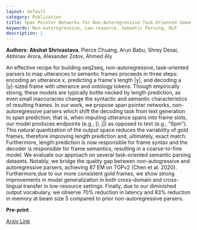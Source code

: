 ```yaml
---
layout: default
category: Publication
title: Span Pointer Networks for Non-Autoregressive Task-Oriented Semantic Parsing
keywords: Non-autoregressive, Low-resource, Semantic Parsing, NLP
description: |
---
```


**Authors:** **Akshat Shrivastava**, Pierce Chuang, Arun Babu, Shrey Desai, Abhinav Arora, Alexander Zotov, Ahmed Aly

An effective recipe for building seq2seq, non-autoregressive, task-oriented parsers to map utterances to semantic frames proceeds in three steps: encoding an utterance x, predicting a frame's length \|y\|, and decoding a \|y\|-sized frame with utterance and ontology tokens. Though empirically strong, these models are typically bottle necked by length prediction, as even small inaccuracies change the syntactic and semantic characteristics of resulting frames. In our work, we propose span pointer networks, non-autoregressive parsers which shift the decoding task from text generation to span prediction; that is, when imputing utterance spans into frame slots, our model produces endpoints (e.g., [i, j]) as opposed to text (e.g., "6pm"). This natural quantization of the output space reduces the variability of gold frames, therefore improving length prediction and, ultimately, exact match. Furthermore, length prediction is now responsible for frame syntax and the decoder is responsible for frame semantics, resulting in a coarse-to-fine model. We evaluate our approach on several task-oriented semantic parsing datasets. Notably, we bridge the quality gap between non-autogressive and autoregressive parsers, achieving 87 EM on TOPv2 (Chen et al. 2020). Furthermore,due to our more consistent gold frames, we show strong improvements in model generalization in both cross-domain and cross-lingual transfer in low-resource settings. Finally, due to our diminished output vocabulary, we observe 70% reduction in latency and 83% reduction in memory at beam size 5 compared to prior non-autoregressive parsers.

**Pre-print**

[Arxiv Link](https://arxiv.org/abs/2104.07275)